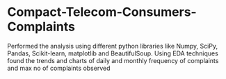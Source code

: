 # Compact-Telecom-Consumers-Complaints
Performed the analysis using different python libraries like Numpy, SciPy, Pandas, Scikit-learn, matplotlib and BeautifulSoup. Using EDA techniques found the trends and charts of daily and monthly frequency of complaints and max no of complaints observed
